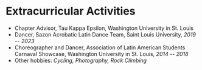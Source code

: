 # Extracurricular Activities

- Chapter Advisor, Tau Kappa Epsilon, Washington University in St. Louis
- Dancer, Sazon Acrobatic Latin Dance Team, Saint Louis University, *2019 -- 2023*
- Choreographer and Dancer, Association of Latin American Students Carnaval Showcase, Washington University in St. Louis, *2014 -- 2018*
- Other hobbies: *Cycling, Photography, Rock Climbing*
